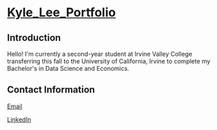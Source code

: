 # [Kyle_Lee_Portfolio](https://github.com/kylelee2062/Kyle_Lee_Portfolio.git)


## Introduction
Hello! I'm currently a second-year student at Irvine Valley College transferring this fall to the University of California, Irvine to complete my Bachelor's in Data Science and Economics.

## Contact Information
[Email](kylelee2062@gmail.com)

[LinkedIn](https://www.linkedin.com/in/kyle-lee-47b6761a8/)
